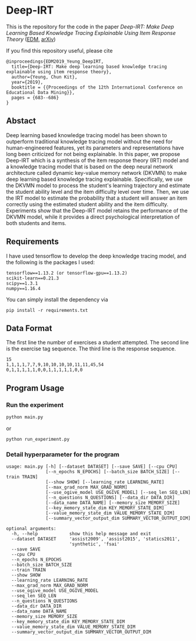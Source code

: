 # Deep-IRT
This is the repository for the code in the paper *Deep-IRT: Make Deep Learning Based Knowledge Tracing Explainable Using Item Response Theory* ([EDM](https://drive.google.com/file/d/1iSYGeH0l98HMfdOfGVumigxqZMlQ1t78/view), [arXiv](https://arxiv.org/abs/1904.11738))

If you find this repository useful, please cite
```
@inproceedings{EDM2019_Yeung_DeepIRT,
  title={Deep-IRT: Make deep learning based knowledge tracing explainable using item response theory},
  author={Yeung, Chun Kit},
  year={2019},
  booktitle = {{Proceedings of the 12th International Conference on Educational Data Mining}},
  pages = {683--686}
}
```

## Abstact
Deep learning based knowledge tracing model has been shown to outperform traditional knowledge tracing model without the need for human-engineered features, yet its parameters and representations have long been criticized for not being explainable. In this paper, we propose Deep-IRT which is a synthesis of the item response theory (IRT) model and a knowledge tracing model that is based on the deep neural network architecture called dynamic key-value memory network (DKVMN) to make deep learning based knowledge tracing explainable. Specifically, we use the DKVMN model to process the student's learning trajectory and estimate the student ability level and the item difficulty level over time. Then, we use the IRT model to estimate the probability that a student will answer an item correctly using the estimated student ability and the item difficulty. Experiments show that the Deep-IRT model retains the performance of the DKVMN model, while it provides a direct psychological interpretation of both students and items.

## Requirements
I have used tensorflow to develop the deep knowledge tracing model, and the following is the packages I used:
```
tensorflow==1.13.2 (or tensorflow-gpu==1.13.2)
scikit-learn==0.21.3
scipy==1.3.1
numpy==1.16.4
```

You can simply install the dependency via
```
pip install -r requirements.txt
```

## Data Format
The first line the number of exercises a student attempted. The second line is the exercise tag sequence. The third line is the response sequence.
```
15
1,1,1,1,7,7,9,10,10,10,10,11,11,45,54
0,1,1,1,1,1,0,0,1,1,1,1,1,0,0
```

## Program Usage
### Run the experiment
```python
python main.py
```

or

```python
python run_experiment.py
```

### Detail hyperparameter for the program
```
usage: main.py [-h] [--dataset DATASET] [--save SAVE] [--cpu CPU]
               [--n_epochs N_EPOCHS] [--batch_size BATCH_SIZE] [--train TRAIN]
               [--show SHOW] [--learning_rate LEARNING_RATE]
               [--max_grad_norm MAX_GRAD_NORM]
               [--use_ogive_model USE_OGIVE_MODEL] [--seq_len SEQ_LEN]
               [--n_questions N_QUESTIONS] [--data_dir DATA_DIR]
               [--data_name DATA_NAME] [--memory_size MEMORY_SIZE]
               [--key_memory_state_dim KEY_MEMORY_STATE_DIM]
               [--value_memory_state_dim VALUE_MEMORY_STATE_DIM]
               [--summary_vector_output_dim SUMMARY_VECTOR_OUTPUT_DIM]

optional arguments:
  -h, --help            show this help message and exit
  --dataset DATASET     'assist2009', 'assist2015', 'statics2011',
                        'synthetic', 'fsai'
  --save SAVE
  --cpu CPU
  --n_epochs N_EPOCHS
  --batch_size BATCH_SIZE
  --train TRAIN
  --show SHOW
  --learning_rate LEARNING_RATE
  --max_grad_norm MAX_GRAD_NORM
  --use_ogive_model USE_OGIVE_MODEL
  --seq_len SEQ_LEN
  --n_questions N_QUESTIONS
  --data_dir DATA_DIR
  --data_name DATA_NAME
  --memory_size MEMORY_SIZE
  --key_memory_state_dim KEY_MEMORY_STATE_DIM
  --value_memory_state_dim VALUE_MEMORY_STATE_DIM
  --summary_vector_output_dim SUMMARY_VECTOR_OUTPUT_DIM
```